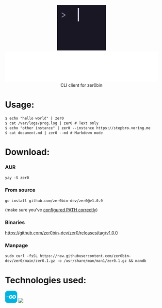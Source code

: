 <div align="center">
    <img src="https://raw.githubusercontent.com/zer0bin-dev/.github/main/zer0bin-client.svg" height="150px"/>
	<br>
    <img src="https://raw.githubusercontent.com/zer0bin-dev/.github/main/zer0bin-client-rainbow.svg" height="100"/>
	<br>
    CLI client for zer0bin
    <br>
</div>

# Usage:

```
$ echo "hello world" | zer0
$ cat /var/logs/prog.log | zer0 # Text only
$ echo "other instance" | zer0 --instance https://stepbro.voring.me
$ cat document.md | zer0 --md # Markdown mode
```

# Download:

### AUR
```
yay -S zer0
```

### From source
```
go install github.com/zer0bin-dev/zer0@v1.0.0
```
(make sure you've [configured PATH correctly](./gopath.md))

### Binaries

https://github.com/zer0bin-dev/zer0/releases/tag/v1.0.0


### Manpage
```
sudo curl -fsSL https://raw.githubusercontent.com/zer0bin-dev/zer0/main/zer0.1.gz -o /usr/share/man/man1/zer0.1.gz && mandb
```

# Technologies used:

<a href="https://go.dev/"><img src="https://github.com/tandpfun/skill-icons/raw/main/icons/GoLang.svg" height=40/></a> <a href="https://aur.archlinux.org/packages/zer0"><img src="https://cdn.discordapp.com/attachments/810799100940255260/956349479320158308/AUR.svg" height=40/></a>
